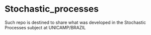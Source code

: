 # Stochastic_processes

Such repo is destined to share what was developed in the Stochastic Processes subject at UNICAMP/BRAZIL
